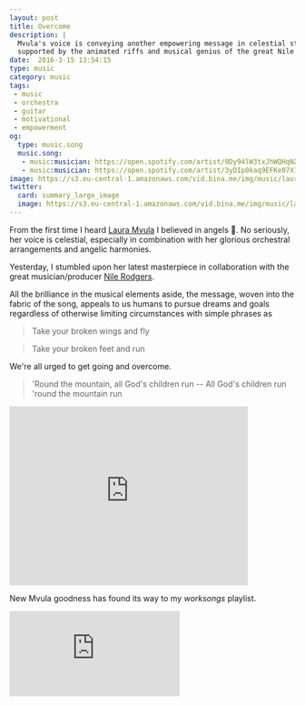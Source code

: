 ```yaml
---
layout: post
title: Overcome
description: |
  Mvula's voice is conveying another empowering message in celestial style,
  supported by the animated riffs and musical genius of the great Nile Rodgers.
date:  2016-3-15 13:54:15
type: music
category: music
tags:
 - music
 - orchestra
 - guitar
 - motivational
 - empowerment
og:
  type: music.song
  music.song:
   - music:musician: https://open.spotify.com/artist/0Dy94lW3txJhWQHqNXP1BT
   - music:musician: https://open.spotify.com/artist/3yDIp0kaq9EFKe07X1X2rz
image: https://s3.eu-central-1.amazonaws.com/vid.bina.me/img/music/laura-mvula-overcome-come.png
twitter:
  card: summary_large_image
  image: https://s3.eu-central-1.amazonaws.com/vid.bina.me/img/music/laura-mvula-overcome-come.png
---
```

From the first time I heard [Laura Mvula](https://en.wikipedia.org/wiki/Laura_Mvula) 
I believed in angels :angel:. No seriously, her voice is celestial, especially
in combination with her glorious orchestral arrangements and angelic harmonies.

Yesterday, I stumbled upon her latest masterpiece in collaboration with the
great musician/producer [Nile Rodgers](https://en.wikipedia.org/wiki/Nile_Rodgers).

All the brilliance in the musical elements aside, the message, woven into the
fabric of the song, appeals to us humans to pursue dreams and goals regardless
of otherwise limiting circumstances with simple phrases as

> Take your broken wings and fly

> Take your broken feet and run

We're all urged to get going and overcome.

> 'Round the mountain, all God's children run -- All God's children run 'round
> the mountain run

<div class="element video">
  <iframe width="420" height="315" src="https://www.youtube.com/embed/L7u9FpJJtEQ" frameborder="0" allowfullscreen></iframe>
</div>

New Mvula goodness has found its way to my _worksongs_ playlist.

<div class="element spotify">
  <iframe src="https://embed.spotify.com/?uri=spotify%3Atrack%3A1U6EZRkaJy3II3ElJlpzMl" frameborder="0" allowtransparency="true"></iframe>
  <!--<iframe src="https://embed.spotify.com/?uri=spotify%3Atrack%3A2pWUaZL2gqwmhi94dDt7Hd" frameborder="0" allowtransparency="true"></iframe>-->
</div>
